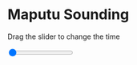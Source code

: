 <h1>Maputu Sounding</h1>
<p>Drag the slider to change the time</p>

<div class="slidecontainer">
<input oninput='setImage(this)' class="slider" type="range" min="0" max="4" value="0" step="1" />
<img id='img'/>
</div>

<script>
var img = document.getElementById('img');
var img_array = ['/assets/images/skwt/skd_maputu_wrfout_d01_2020-04-29_12:00:00.png',
'/assets/images/skwt/skd_maputu_wrfout_d01_2020-04-29_18:00:00.png',
'/assets/images/skwt/skd_maputu_wrfout_d01_2020-04-30_00:00:00.png',
'/assets/images/skwt/skd_maputu_wrfout_d01_2020-04-30_06:00:00.png',];
function setImage(obj)
{
        var value = obj.value;
        img.src = img_array[value];

}
</script>
